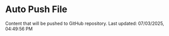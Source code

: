 # Auto Push File

Content that will be pushed to GitHub repository.
Last updated: 07/03/2025, 04:49:56 PM